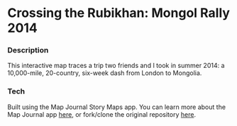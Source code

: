 # Crossing the Rubikhan: Mongol Rally 2014

### Description

This interactive map traces a trip two friends and I took in summer 2014: a 10,000-mile, 20-country, six-week dash from London to Mongolia. 

### Tech
Built using the Map Journal Story Maps app. You can learn more about the Map Journal app [here](http://storymaps.arcgis.com/en/app-list/map-journal/), or fork/clone the original repository [here](https://github.com/Esri/map-journal-storytelling-template-js).
